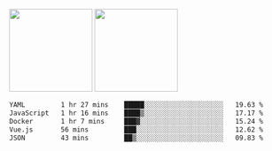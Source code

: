 <img src="https://github-readme-stats.vercel.app/api?username=Dream4ever&count_private=true&show_icons=true&theme=tokyonight" height="150" /> <img src="https://github-readme-stats.vercel.app/api/top-langs/?username=Dream4ever&count_private=true&show_icons=true&theme=tokyonight&langs_count=5&layout=compact" height="150" />

<!--START_SECTION:waka-->

```txt
YAML         1 hr 27 mins    █████░░░░░░░░░░░░░░░░░░░░   19.63 %
JavaScript   1 hr 16 mins    ████▒░░░░░░░░░░░░░░░░░░░░   17.17 %
Docker       1 hr 7 mins     ███▓░░░░░░░░░░░░░░░░░░░░░   15.24 %
Vue.js       56 mins         ███░░░░░░░░░░░░░░░░░░░░░░   12.62 %
JSON         43 mins         ██▒░░░░░░░░░░░░░░░░░░░░░░   09.83 %
```

<!--END_SECTION:waka-->
